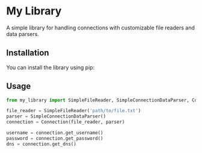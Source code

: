 # My Library

A simple library for handling connections with customizable file readers and data parsers.

## Installation

You can install the library using pip:


## Usage

```python
from my_library import SimpleFileReader, SimpleConnectionDataParser, Connection

file_reader = SimpleFileReader('path/to/file.txt')
parser = SimpleConnectionDataParser()
connection = Connection(file_reader, parser)

username = connection.get_username()
password = connection.get_password()
dns = connection.get_dns()
